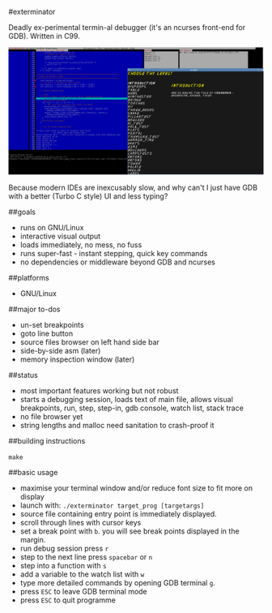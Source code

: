 #exterminator

Deadly ex-perimental termin-al debugger (it's an ncurses front-end for GDB). Written in C99.

![screenshot](shots/crongscroll.png)

Because modern IDEs are inexcusably slow, and why can't I just have GDB with a better (Turbo C style) UI and less typing?

##goals

* runs on GNU/Linux
* interactive visual output
* loads immediately, no mess, no fuss
* runs super-fast - instant stepping, quick key commands
* no dependencies or middleware beyond GDB and ncurses

##platforms

* GNU/Linux

##major to-dos

* un-set breakpoints
* goto line button
* source files browser on left hand side bar
* side-by-side asm (later)
* memory inspection window (later)

##status

* most important features working but not robust
* starts a debugging session, loads text of main file, allows visual breakpoints, run, step, step-in, gdb console, watch list, stack trace
* no file browser yet
* string lengths and malloc need sanitation to crash-proof it

##building instructions

`make`

##basic usage

* maximise your terminal window and/or reduce font size to fit more on display
* launch with: `./exterminator target_prog [targetargs]` 
* source file containing entry point is immediately displayed.
* scroll through lines with cursor keys
* set a break point with `b`. you will see break points displayed in the margin.
* run debug session press `r`
* step to the next line press `spacebar` or `n`
* step into a function with `s`
* add a variable to the watch list with `w`
* type more detailed commands by opening GDB terminal `g`.
* press `ESC` to leave GDB terminal mode
* press `ESC` to quit programme
